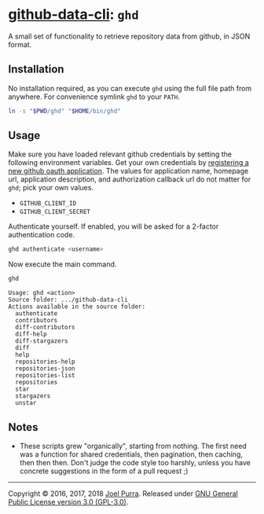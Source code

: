 # [github-data-cli](https://joelpurra.com/projects/github-data-cli/): `ghd`

A small set of functionality to retrieve repository data from github, in JSON format.



## Installation

No installation required, as you can execute `ghd` using the full file path from anywhere. For convenience symlink `ghd` to your `PATH`.

```bash
ln -s "$PWD/ghd" "$HOME/bin/ghd"
```



## Usage

Make sure you have loaded relevant github credentials by setting the following environment variables. Get your own credentials by [registering a new github oauth application](https://github.com/settings/applications/new). The values for application name, homepage url, application description, and authorization callback url do not matter for `ghd`; pick your own values.


- `GITHUB_CLIENT_ID`
- `GITHUB_CLIENT_SECRET`

Authenticate yourself. If enabled, you will be asked for a 2-factor authentication code.

```bash
ghd authenticate <username>
```

Now execute the main command.

```bash
ghd
```

```text
Usage: ghd <action>
Source folder: .../github-data-cli
Actions available in the source folder:
  authenticate
  contributors
  diff-contributors
  diff-help
  diff-stargazers
  diff
  help
  repositories-help
  repositories-json
  repositories-list
  repositories
  star
  stargazers
  unstar
```



## Notes

- These scripts grew "organically", starting from nothing. The first need was a function for shared credentials, then pagination, then caching, then then then. Don't judge the code style too harshly, unless you have concrete suggestions in the form of a pull request ;)



---



Copyright &copy; 2016, 2017, 2018 [Joel Purra](https://joelpurra.com/). Released under [GNU General Public License version 3.0 (GPL-3.0)](https://www.gnu.org/licenses/gpl.html).
